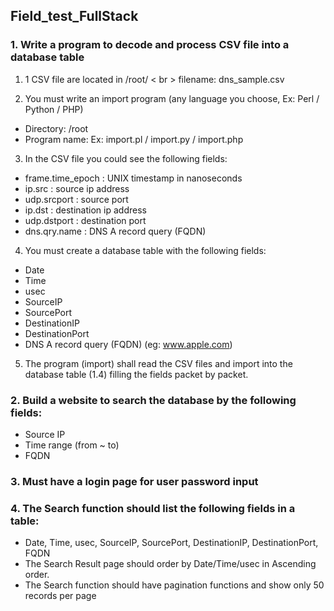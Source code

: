 ## Field_test_FullStack

### 1. Write a program to decode and process CSV file into a database table
  1. 1 CSV file are located in /root/ < br >
  filename: dns_sample.csv
  
  2. You must write an import program (any language you choose, Ex: Perl / Python / PHP)
  - Directory: /root
  - Program name: Ex: import.pl / import.py / import.php
  
  3. In the CSV file you could see the following fields:
  - frame.time_epoch : UNIX timestamp in nanoseconds
  - ip.src : source ip address
  - udp.srcport : source port
  - ip.dst : destination ip address
  - udp.dstport : destination port
  - dns.qry.name : DNS A record query (FQDN)
    
  4. You must create a database table with the following fields:
  - Date
  - Time
  - usec
  - SourceIP
  - SourcePort
  - DestinationIP
  - DestinationPort
  - DNS A record query (FQDN) (eg: www.apple.com)
  
  5. The program (import) shall read the CSV files and import into the database table (1.4) filling the fields packet by packet.
  
### 2. Build a website to search the database by the following fields:
  - Source IP
  - Time range (from ~ to)
  - FQDN
  
### 3. Must have a login page for user password input

### 4. The Search function should list the following fields in a table:
  - Date, Time, usec, SourceIP, SourcePort, DestinationIP, DestinationPort, FQDN
  - The Search Result page should order by Date/Time/usec in Ascending order.
  - The Search function should have pagination functions and show only 50 records per page
